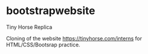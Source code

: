 # bootstrapwebsite
Tiny Horse Replica

Cloning of the website https://tinyhorse.com/interns for HTML/CSS/Bootsrap practice.
